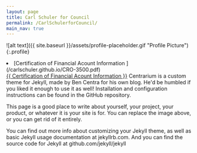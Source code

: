 ```yaml
---
layout: page
title: Carl Schuler for Council
permalink: /CarlSchulerforCouncil/
main_nav: true
---
```

![alt text]({{ site.baseurl }}/assets/profile-placeholder.gif "Profile Picture"){:.profile}

<li>[Certification of Financial Acount Information ] (/carlschuler.github.io/CRO-3500.pdf) </li>
<a href="{{CRO-3500.pdf}}">{{ Certification of Financial Acount Information }}</a>
Centrarium is a custom theme for Jekyll, made by Ben Centra for his own blog. He'd be humbled if you liked it enough to use it as well! Installation and configuration instructions can be found in the GitHub repository.

This page is a good place to write about yourself, your project, your product, or whatever it is your site is for. You can replace the image above, or you can get rid of it entirely.

You can find out more info about customizing your Jekyll theme, as well as basic Jekyll usage documentation at jekyllrb.com. And you can find the source code for Jekyll at github.com/jekyll/jekyll
